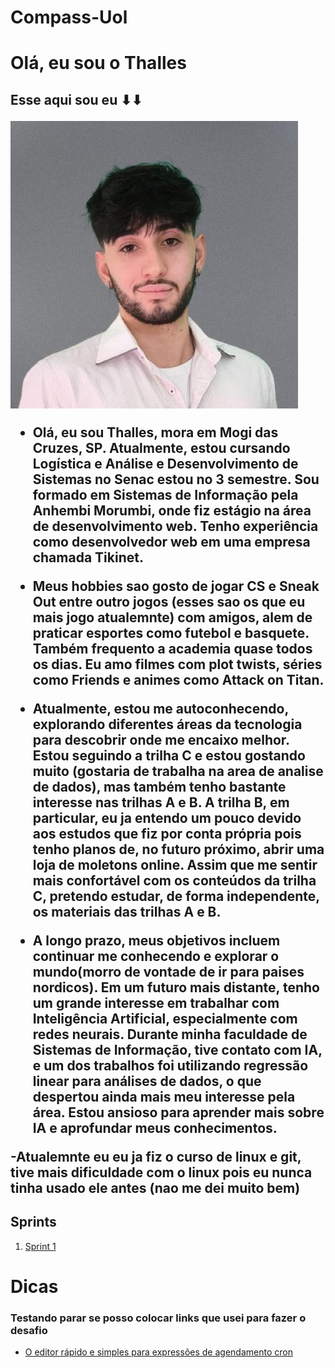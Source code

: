 # Compass-Uol

<h1>Olá, eu sou o Thalles</h1>
<h2>Esse aqui sou eu ⬇⬇</h>

![Texto alternativo](foto.jpeg)
 
- Olá, eu sou Thalles, mora em Mogi das Cruzes, SP. Atualmente, estou cursando Logística e Análise e Desenvolvimento de Sistemas no Senac estou no 3 semestre. Sou formado em Sistemas de Informação pela Anhembi Morumbi, onde  fiz estágio na área de desenvolvimento web. Tenho experiência como desenvolvedor web em uma empresa chamada Tikinet.
- Meus hobbies sao gosto de jogar CS e Sneak Out entre outro jogos (esses sao os que eu mais jogo atualemnte) com amigos, alem de praticar esportes como futebol e basquete. Também frequento a academia quase todos os dias. Eu amo filmes com plot twists, séries como Friends e animes como Attack on Titan.
- Atualmente, estou me autoconhecendo, explorando diferentes áreas da tecnologia para descobrir onde me encaixo melhor. Estou seguindo a trilha C e estou gostando muito (gostaria de trabalha na area de analise de dados), mas também tenho bastante interesse nas trilhas A e B. A trilha B, em particular, eu ja entendo um pouco devido aos estudos que fiz por conta própria pois tenho planos de, no futuro próximo, abrir uma loja de moletons online. Assim que me sentir mais confortável com os conteúdos da trilha C, pretendo estudar, de forma independente, os materiais das trilhas A e B.

- A longo prazo, meus objetivos incluem continuar me conhecendo e explorar o mundo(morro de vontade de ir para paises nordicos). Em um futuro mais distante, tenho um grande interesse em trabalhar com Inteligência Artificial, especialmente com redes neurais. Durante minha faculdade de Sistemas de Informação, tive contato com IA, e um dos trabalhos foi utilizando regressão linear para análises de dados, o que despertou ainda mais meu interesse pela área. Estou ansioso para aprender mais sobre IA e aprofundar meus conhecimentos.

-Atualemnte eu eu ja fiz o curso de linux e git, tive mais dificuldade com o linux pois eu nunca tinha usado ele antes (nao me dei muito bem)

[//]: # (Para cada Sprint, crie um arquivo README.md na respectiva pasta)




## Sprints 

1. [Sprint 1](Sprint_1/README.md)



# Dicas
<h3>Testando parar se posso colocar links que usei para fazer o desafio</h3>

- [O editor rápido e simples para expressões de agendamento cron ](https://crontab.guru)
